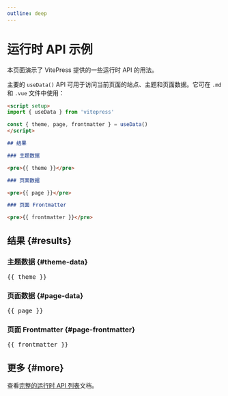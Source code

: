 ```yaml
---
outline: deep
---
```


# 运行时 API 示例

本页面演示了 VitePress 提供的一些运行时 API 的用法。

主要的 `useData()` API 可用于访问当前页面的站点、主题和页面数据。它可在 `.md` 和 `.vue` 文件中使用：

```md
<script setup>
import { useData } from 'vitepress'

const { theme, page, frontmatter } = useData()
</script>

## 结果

### 主题数据

<pre>{{ theme }}</pre>

### 页面数据

<pre>{{ page }}</pre>

### 页面 Frontmatter

<pre>{{ frontmatter }}</pre>
```

<script setup>
import { useData } from 'vitepress'

const { site, theme, page, frontmatter } = useData()
</script>

## 结果 {#results}

### 主题数据 {#theme-data}

<pre>{{ theme }}</pre>

### 页面数据 {#page-data}

<pre>{{ page }}</pre>

### 页面 Frontmatter {#page-frontmatter}

<pre>{{ frontmatter }}</pre>

## 更多 {#more}

查看[完整的运行时 API 列表](https://vitepress.dev/reference/runtime-api#usedata)文档。
